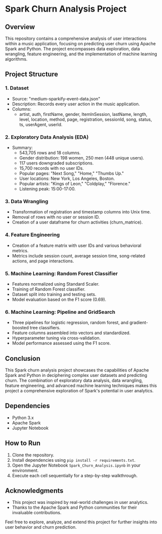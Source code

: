 Spark Churn Analysis Project
============================

Overview
--------

This repository contains a comprehensive analysis of user interactions within a music application, focusing on predicting user churn using Apache Spark and Python. The project encompasses data exploration, data wrangling, feature engineering, and the implementation of machine learning algorithms.

Project Structure
-----------------

### 1\. Dataset

-   Source: "medium-sparkify-event-data.json"
-   Description: Records every user action in the music application.
-   Columns:
    -   artist, auth, firstName, gender, ItemInSession, lastName, length, level, location, method, page, registration, sessionId, song, status, ts, userAgent, userId.

### 2\. Exploratory Data Analysis (EDA)

-   Summary:
    -   543,705 rows and 18 columns.
    -   Gender distribution: 198 women, 250 men (448 unique users).
    -   117 users downgraded subscriptions.
    -   15,700 records with no user IDs.
    -   Popular pages: "Next Song," "Home," "Thumbs Up."
    -   User locations: New York, Los Angeles, Boston.
    -   Popular artists: "Kings of Leon," "Coldplay," "Florence."
    -   Listening peak: 15:00-17:00.

### 3\. Data Wrangling

-   Transformation of registration and timestamp columns into Unix time.
-   Removal of rows with no user or session ID.
-   Creation of a user dataframe for churn activities (churn_matrice).

### 4\. Feature Engineering

-   Creation of a feature matrix with user IDs and various behavioral metrics.
-   Metrics include session count, average session time, song-related actions, and page interactions.

### 5\. Machine Learning: Random Forest Classifier

-   Features normalized using Standard Scaler.
-   Training of Random Forest classifier.
-   Dataset split into training and testing sets.
-   Model evaluation based on the F1 score (0.69).

### 6\. Machine Learning: Pipeline and GridSearch

-   Three pipelines for logistic regression, random forest, and gradient-boosted tree classifiers.
-   Feature columns assembled into vectors and standardized.
-   Hyperparameter tuning via cross-validation.
-   Model performance assessed using the F1 score.

Conclusion
----------

This Spark churn analysis project showcases the capabilities of Apache Spark and Python in deciphering complex user datasets and predicting churn. The combination of exploratory data analysis, data wrangling, feature engineering, and advanced machine learning techniques makes this project a comprehensive exploration of Spark's potential in user analytics.

Dependencies
------------

-   Python 3.x
-   Apache Spark
-   Jupyter Notebook

How to Run
----------

1.  Clone the repository.
2.  Install dependencies using `pip install -r requirements.txt`.
3.  Open the Jupyter Notebook `Spark_Churn_Analysis.ipynb` in your environment.
4.  Execute each cell sequentially for a step-by-step walkthrough.

Acknowledgments
---------------

-   This project was inspired by real-world challenges in user analytics.
-   Thanks to the Apache Spark and Python communities for their invaluable contributions.

Feel free to explore, analyze, and extend this project for further insights into user behavior and churn prediction.
